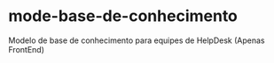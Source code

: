 # mode-base-de-conhecimento
Modelo de base de conhecimento para equipes de HelpDesk (Apenas FrontEnd)
